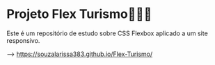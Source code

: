 # Projeto Flex Turismo👩🏾‍💻

Este é um repositório de estudo sobre CSS Flexbox aplicado a um site responsivo.

--> https://souzalarissa383.github.io/Flex-Turismo/
